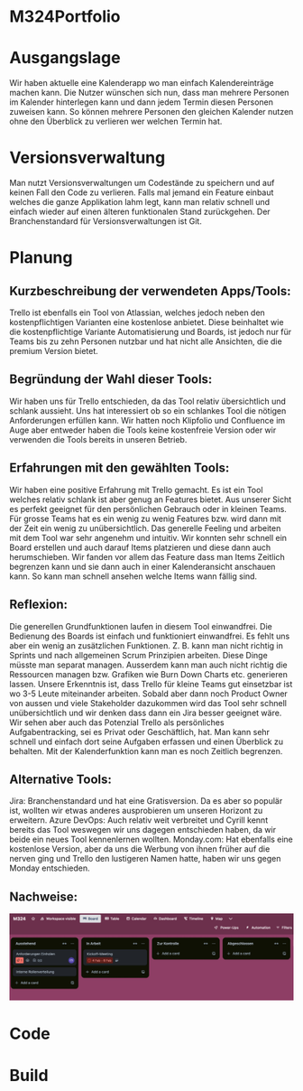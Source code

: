 # M324Portfolio

# Ausgangslage
Wir haben aktuelle eine Kalenderapp wo man einfach Kalendereinträge machen kann. Die Nutzer wünschen sich nun, dass man mehrere Personen im Kalender hinterlegen kann und dann jedem Termin diesen Personen zuweisen kann. So können mehrere Personen den gleichen Kalender nutzen ohne den Überblick zu verlieren wer welchen Termin hat.



# Versionsverwaltung

Man nutzt Versionsverwaltungen um Codestände zu speichern und auf keinen Fall den Code zu verlieren. Falls mal jemand ein Feature einbaut
welches die ganze Applikation lahm legt, kann man relativ schnell und einfach wieder auf einen älteren funktionalen Stand zurückgehen.
Der Branchenstandard für Versionsverwaltungen ist Git.



# Planung


## Kurzbeschreibung der verwendeten Apps/Tools:
Trello ist ebenfalls ein Tool von Atlassian, welches jedoch neben den kostenpflichtigen Varianten eine kostenlose anbietet. Diese beinhaltet wie die kostenpflichtige Variante Automatisierung und Boards, ist jedoch nur für Teams bis zu zehn Personen nutzbar und hat nicht alle Ansichten, die die premium Version bietet.
## Begründung der Wahl dieser Tools:
Wir haben uns für Trello entschieden, da das Tool relativ übersichtlich und schlank aussieht. Uns hat interessiert ob so ein schlankes Tool die nötigen Anforderungen erfüllen kann.
Wir hatten noch Klipfolio und Confluence im Auge aber entweder haben die Tools keine kostenfreie Version oder wir verwenden die Tools bereits in unseren Betrieb. 

## Erfahrungen mit den gewählten Tools:
Wir haben eine positive Erfahrung mit Trello gemacht. Es ist ein Tool welches relativ schlank ist aber genug an Features bietet. Aus unserer Sicht es perfekt geeignet für den persönlichen Gebrauch 
oder in kleinen Teams. Für grosse Teams hat es ein wenig zu wenig Features bzw. wird dann mit der Zeit ein wenig zu unübersichtlich. 
Das generelle Feeling und arbeiten mit dem Tool war sehr angenehm und intuitiv. Wir konnten sehr schnell ein Board erstellen und auch darauf Items platzieren und diese dann auch herumschieben. Wir fanden vor allem das Feature dass man Items Zeitlich begrenzen kann und sie dann auch in einer Kalenderansicht anschauen kann. 
So kann man schnell ansehen welche Items wann fällig sind. 
## Reflexion:
Die generellen Grundfunktionen laufen in diesem Tool einwandfrei. Die Bedienung des Boards ist einfach und funktioniert einwandfrei. Es fehlt uns aber ein wenig an zusätzlichen Funktionen. Z. B. kann man nicht richtig in Sprints und nach allgemeinen Scrum Prinzipien arbeiten. Diese Dinge müsste man separat managen. Ausserdem kann man 
auch nicht richtig die Ressourcen managen bzw. Grafiken wie Burn Down Charts etc. generieren lassen. 
Unsere Erkenntnis ist, dass Trello für kleine Teams gut einsetzbar ist wo 3-5 Leute miteinander arbeiten. Sobald aber dann noch Product Owner von aussen und viele Stakeholder dazukommen wird das Tool sehr schnell unübersichtlich und wir denken dass dann ein Jira besser geeignet wäre.
Wir sehen aber auch das Potenzial Trello als persönliches Aufgabentracking, sei es Privat oder Geschäftlich, hat. Man kann sehr schnell und einfach dort seine Aufgaben erfassen und einen Überblick zu behalten. Mit der Kalenderfunktion kann man es noch Zeitlich begrenzen. 
## Alternative Tools:
Jira: Branchenstandard und hat eine Gratisversion. Da es aber so populär ist, wollten wir etwas anderes ausprobieren um unseren Horizont zu erweitern.
Azure DevOps: Auch relativ weit verbreitet und Cyrill kennt bereits das Tool weswegen wir uns dagegen entschieden haben, da wir beide ein neues Tool kennenlernen wollten. 
Monday.com: Hat ebenfalls eine kostenlose Version, aber da uns die Werbung von ihnen früher auf die nerven ging und Trello den lustigeren Namen hatte, haben wir uns gegen Monday entschieden. 
## Nachweise:

![Bild von Trello Bord](./images/Trello_Board.jpg)

# Code

# Build

